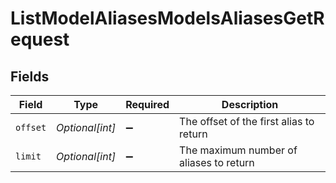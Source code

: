 # ListModelAliasesModelsAliasesGetRequest


## Fields

| Field                                   | Type                                    | Required                                | Description                             |
| --------------------------------------- | --------------------------------------- | --------------------------------------- | --------------------------------------- |
| `offset`                                | *Optional[int]*                         | :heavy_minus_sign:                      | The offset of the first alias to return |
| `limit`                                 | *Optional[int]*                         | :heavy_minus_sign:                      | The maximum number of aliases to return |
